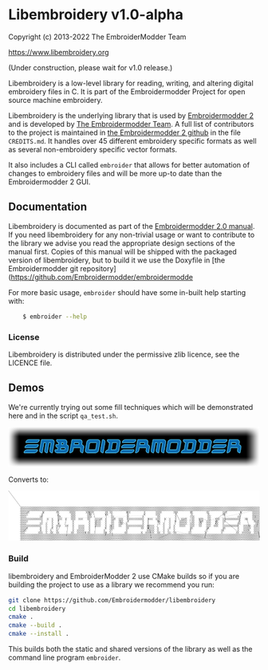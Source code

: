 # Libembroidery v1.0-alpha

Copyright (c) 2013-2022 The EmbroiderModder Team

https://www.libembroidery.org

(Under construction, please wait for v1.0 release.)

Libembroidery is a low-level library for reading, writing, 
and altering digital embroidery files in C. It is part of the Embroidermodder Project
for open source machine embroidery.

Libembroidery is the underlying library that is used by [Embroidermodder 2](http://embroidermodder.org)
and is developed by [The Embroidermodder Team](#the-embroidermodder-team).
A full list of contributors to the project is maintained in
[the Embroidermodder 2 github](https://github.com/Embroidermodder/embroidermodder)
in the file `CREDITS.md`.
It handles over 45 different embroidery specific formats as well
as several non-embroidery specific vector formats.

It also includes a CLI called `embroider` that allows for better automation of
changes to embroidery files and will be more up-to date than
the Embroidermodder 2 GUI.

## Documentation

Libembroidery is documented as part of the [Embroidermodder 2.0 manual](https://www.libembroidery.org/embroidermodder_2.0-alpha_manual.pdf). If you need libembroidery for any non-trivial usage or want to contribute to the library we advise you read the appropriate design sections of the manual first. Copies of this manual will be shipped with the packaged version of libembroidery, but to build it we use the Doxyfile in [the Embroidermodder git repository](https://github.com/Embroidermodder/embroidermodde

For more basic usage, `embroider` should have some in-built help starting with:

```sh
    $ embroider --help
```

### License

Libembroidery is distributed under the permissive zlib licence, see the LICENCE file.

## Demos

We're currently trying out some fill techniques which will be demonstrated here and in the script `qa_test.sh`.

![images/logo-spirals.png](images/logo-spirals.png)

Converts to:

![images/logo_spirals_cross_stitch.png](images/logo_spirals_cross_stitch.png)

### Build

libembroidery and EmbroiderModder 2 use CMake builds
so if you are building the project to use as a library we recommend
you run:

```sh
git clone https://github.com/Embroidermodder/libembroidery
cd libembroidery
cmake .
cmake --build .
cmake --install .
```

This builds both the static and shared versions of the library as well
as the command line program `embroider`.
